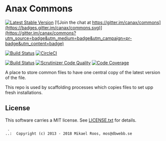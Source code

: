 Anax Commons
========================

[![Latest Stable Version](https://poser.pugx.org/anax/commons/v/stable)](https://packagist.org/packages/anax/commons)
[![Join the chat at https://gitter.im/canax/commons](https://badges.gitter.im/canax/commons.svg)](https://gitter.im/canax/commons?utm_source=badge&utm_medium=badge&utm_campaign=pr-badge&utm_content=badge)

[![Build Status](https://travis-ci.org/canax/commons.svg?branch=master)](https://travis-ci.org/canax/commons)
[![CircleCI](https://circleci.com/gh/canax/commons.svg?style=svg)](https://circleci.com/gh/canax/commons)

[![Build Status](https://scrutinizer-ci.com/g/canax/commons/badges/build.png?b=master)](https://scrutinizer-ci.com/g/canax/commons/build-status/master)
[![Scrutinizer Code Quality](https://scrutinizer-ci.com/g/canax/commons/badges/quality-score.png?b=master)](https://scrutinizer-ci.com/g/canax/commons/?branch=master)
[![Code Coverage](https://scrutinizer-ci.com/g/canax/commons/badges/coverage.png?b=master)](https://scrutinizer-ci.com/g/canax/commons/?branch=master)

A place to store common files to have one central copy of the latest version of the file.

This repo is used by scaffolding processes which copies files to set upp fresh installations.



License
------------------

This software carries a MIT license. See [LICENSE.txt](LICENSE.txt) for details.



```
 .  
..:  Copyright (c) 2013 - 2018 Mikael Roos, mos@dbwebb.se
```
